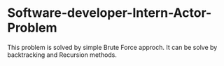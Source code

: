 # Software-developer-Intern-Actor-Problem
This problem is solved by simple Brute Force approch. It can be solve by backtracking and Recursion methods.
